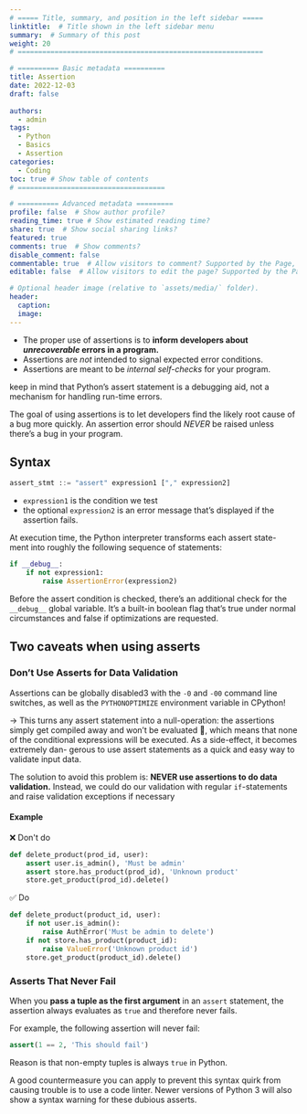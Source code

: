 ```yaml
---
# ===== Title, summary, and position in the left sidebar =====
linktitle:  # Title shown in the left sidebar menu
summary:  # Summary of this post
weight: 20
# ============================================================

# ========== Basic metadata ==========
title: Assertion
date: 2022-12-03
draft: false
 
authors:
  - admin
tags:
  - Python
  - Basics
  - Assertion
categories:
  - Coding
toc: true # Show table of contents
# ====================================

# ========== Advanced metadata =========
profile: false  # Show author profile?
reading_time: true # Show estimated reading time?
share: true  # Show social sharing links?
featured: true
comments: true  # Show comments?
disable_comment: false
commentable: true  # Allow visitors to comment? Supported by the Page, Post, and Book content types.
editable: false  # Allow visitors to edit the page? Supported by the Page, Post, and Book content types.

# Optional header image (relative to `assets/media/` folder).
header:
  caption: 
  image:  
---
```



- The proper use of assertions is to **inform developers about *unrecoverable* errors in a program.**
- Assertions are *not* intended to signal expected error conditions.
- Assertions are meant to be *internal self-checks* for your program.

keep in mind that Python’s assert statement is a debugging aid, not a mechanism for handling run-time errors.

The goal of using assertions is to let developers find the likely root cause of a bug more quickly. An assertion error should *NEVER* be raised unless there’s a bug in your program.

## Syntax

```python
assert_stmt ::= "assert" expression1 ["," expression2]
```

- `expression1` is the condition we test
- the optional `expression2` is an error message that’s displayed if the assertion fails.

At execution time, the Python interpreter transforms each assert state- ment into roughly the following sequence of statements:

```python
if __debug__:
    if not expression1:
        raise AssertionError(expression2)
```

Before the assert condition is checked, there’s an additional check for the `__debug__` global variable. It’s a built-in boolean flag that’s true under normal circumstances and false if optimizations are requested.

## Two caveats when using asserts

### Don’t Use Asserts for Data Validation

Assertions can be globally disabled3 with the `-0` and `-00` command line switches, as well as the `PYTHONOPTIMIZE` environment variable in CPython!

$\rightarrow$ This turns any assert statement into a null-operation: the assertions simply get compiled away and won’t be evaluated 🤪, which means that none of the conditional expressions will be executed. As a side-effect, it becomes extremely dan- gerous to use assert statements as a quick and easy way to validate input data.

The solution to avoid this problem is: **NEVER use assertions to do data validation.** Instead, we could do our validation with regular `if`-statements and raise validation exceptions if necessary

#### Example

❌ Don't do

```python
def delete_product(prod_id, user):
    assert user.is_admin(), 'Must be admin'
    assert store.has_product(prod_id), 'Unknown product' 	
    store.get_product(prod_id).delete()
```

✅ Do 

```python
def delete_product(product_id, user): 
    if not user.is_admin():
        raise AuthError('Must be admin to delete') 
    if not store.has_product(product_id):
        raise ValueError('Unknown product id') 			  
    store.get_product(product_id).delete()
```

### Asserts That Never Fail

When you **pass a tuple as the first argument** in an `assert` statement, the assertion always evaluates as `true` and therefore never fails.

For example, the following assertion will never fail:

```python
assert(1 == 2, 'This should fail')
```

Reason is that non-empty tuples is always `true` in Python.

A good countermeasure you can apply to prevent this syntax quirk from causing trouble is to use a code linter.  Newer versions of Python 3 will also show a syntax warning for these dubious asserts.